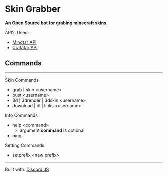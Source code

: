 # Skin Grabber

**An Open Source bot for grabing minecraft skins.**

API's Used:
 * [Minotar API](https://www.mintoar.net)
 * [Crafatar API](https://www.crafatar.com)

## __Commands__
___

Skin Commands
 * grab | skin <username\>
 * bust <username\>
 * 3d | 3drender | 3dskin <username\>
 * download | dl | links <username\>

Info Commands
 * help <command\>
   * argument **command** is optional
 * ping

Setting Commands
 * setprefix <new prefix\>
___
Built with: [Discord.JS](https://github.com/discordjs/discord.js/)